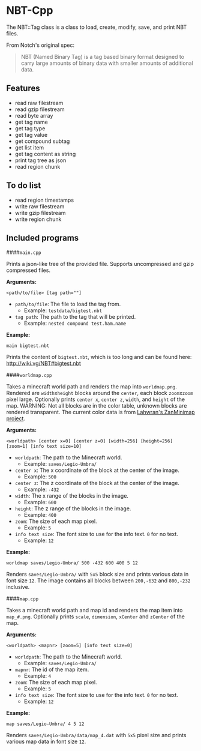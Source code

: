 NBT-Cpp
=======

The NBT::Tag class is a class to load, create, modify, save, and print NBT files.

From Notch's original spec:
> NBT (Named Binary Tag) is a tag based binary format designed to carry large amounts of binary data with smaller amounts of additional data.

Features
--------

- read raw filestream
- read gzip filestream
- read byte array
- get tag name
- get tag type
- get tag value
- get compound subtag
- get list item
- get tag content as string
- print tag tree as json
- read region chunk

To do list
----------

- read region timestamps
- write raw filestream
- write gzip filestream
- write region chunk

Included programs
-----------------


####`main.cpp`

Prints a json-like tree of the provided file.
Supports uncompressed and gzip compressed files.

**Arguments:**

`<path/to/file> [tag path=""]`

- `path/to/file`: The file to load the tag from.
    - Example: `testdata/bigtest.nbt`
- `tag path`: The path to the tag that will be printed.
    - Example: `nested compound test.ham.name`

**Example:**

`main bigtest.nbt`

Prints the content of `bigtest.nbt`, which is too long and can be found here: <http://wiki.vg/NBT#bigtest.nbt>


####`worldmap.cpp`

Takes a minecraft world path and renders the map into `worldmap.png`.
Rendered are `width`x`height` blocks around the `center`, each block `zoom`x`zoom` pixel large.
Optionally prints `center x`, `center z`, `width`, and `height` of the map.
WARNING: Not all blocks are in the color table, unknown blocks are rendered transparent.
The current color data is from [Lahwran's ZanMinimap project](http://github.com/lahwran/zanmini).

**Arguments:**

`<worldpath> [center x=0] [center z=0] [width=256] [height=256] [zoom=1] [info text size=10]`

- `worldpath`: The path to the Minecraft world.
    - Example: `saves/Legio-Umbra/`
- `center x`: The x coordinate of the block at the center of the image.
    - Example: `500`
- `center z`: The z coordinate of the block at the center of the image.
    - Example: `-432`
- `width`: The x range of the blocks in the image.
    - Example: `600`
- `height`: The z range of the blocks in the image.
    - Example: `400`
- `zoom`: The size of each map pixel.
    - Example: `5`
- `info text size`: The font size to use for the info text. `0` for no text.
    - Example: `12`

**Example:**

`worldmap saves/Legio-Umbra/ 500 -432 600 400 5 12`

Renders `saves/Legio-Umbra/` with `5x5` block size and prints various data in font size `12`.
The image contains all blocks between `200,-632` and `800,-232` inclusive.


####`map.cpp`

Takes a minecraft world path and map id and renders the map item into `map_#.png`.
Optionally prints `scale`, `dimension`, `xCenter` and `zCenter` of the map.

**Arguments:**

`<worldpath> <mapnr> [zoom=5] [info text size=0]`

- `worldpath`: The path to the Minecraft world.
    - Example: `saves/Legio-Umbra/`
- `mapnr`: The id of the map item.
    - Example: `4`
- `zoom`: The size of each map pixel.
    - Example: `5`
- `info text size`: The font size to use for the info text. `0` for no text.
    - Example: `12`

**Example:**

`map saves/Legio-Umbra/ 4 5 12`

Renders `saves/Legio-Umbra/data/map_4.dat` with `5x5` pixel size and prints various map data in font size `12`.

